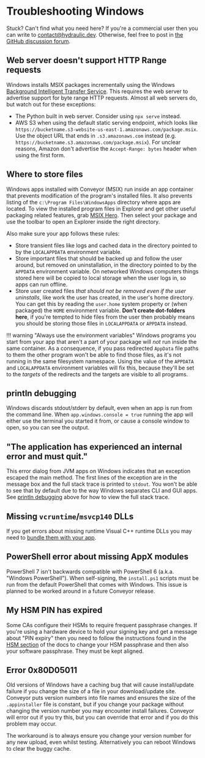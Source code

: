 # Troubleshooting Windows

Stuck? Can't find what you need here? If you're a commercial user then you can write to [contact@hydraulic.dev](mailto:contact@hydraulic.dev). Otherwise, feel free to post in [the GitHub discussion forum](https://github.com/hydraulic-software/conveyor/discussions).

## Web server doesn't support HTTP Range requests

Windows installs MSIX packages incrementally using the Windows [Background Intelligent Transfer Service](https://learn.microsoft.com/en-us/windows/win32/bits/background-intelligent-transfer-service-portal). This requires the web server to advertise support for byte range HTTP requests. Almost all web servers do, but watch out for these exceptions:

* The Python built in web server. Consider using `npx serve` instead.
* AWS S3 when using the default static serving endpoint, which looks like  `https://bucketname.s3-website-us-east-1.amazonaws.com/package.msix`. Use the object URL that ends in `.s3.amazonaws.com` instead (e.g. `https://bucketname.s3.amazonaws.com/package.msix`). For unclear reasons, Amazon don't advertise the `Accept-Range: bytes` header when using the first form.

## Where to store files

Windows apps installed with Conveyor (MSIX) run inside an app container that prevents modification of the program's installed files. It also prevents listing of the `c:\Program Files\WindowsApps` directory where apps are located. To view the installed program files in Explorer and get other useful packaging related features, grab [MSIX Hero](https://msixhero.net/). Then select your package and use the toolbar to open an Explorer inside the right directory.

Also make sure your app follows these rules: 

- Store transient files like logs and cached data in the directory pointed to by the `LOCALAPPDATA` environment variable.
- Store important files that should be backed up and follow the user around, but removed on uninstallation, in the directory pointed to by the `APPDATA` environment variable. On networked Windows computers things stored here will be copied to local storage when the user logs in, so apps can run offline.
- Store user created files *that should not be removed even if the user uninstalls*, like work the user has created, in the user's home directory. You can get this by reading the `user.home` system property or (when packaged) the `HOME` environment variable. **Don't create dot-folders here**, if you're tempted to hide files from the user then probably means you should be storing those files in `LOCALAPPDATA` or `APPDATA` instead.

!!! warning "Always use the environment variables"
    Windows programs you start from your app that aren't a part of your package will _not_ run inside the same container. As a consequence, if you pass redirected `AppData` file paths to them the other program won't be able to find those files, as it's not running in the same filesystem namespace. Using the value of the `APPDATA` and `LOCALAPPDATA` environment variables will fix this, because they'll be set to the _targets_ of the redirects and the targets are visible to all programs.

## println debugging

Windows discards stdout/stderr by default, even when an app is run from the command line. When `app.windows.console = true` running the app will either use the terminal you started it from, or cause a console window to open, so you can see the output.

## "The application has experienced an internal error and must quit."

This error dialog from JVM apps on Windows indicates that an exception escaped the main method. The first lines of the exception are in the message box and the full stack trace is printed to `stdout`. You won't be able to see that by default due to the way Windows separates CLI and GUI apps. See [println debugging](#println-debugging) above for how to view the full stack trace. 

## Missing `vcruntime`/`msvcp140` DLLs

If you get errors about missing runtime Visual C++ runtime DLLs you may need to [bundle them with your app](../stdlib/index.md#microsoft-visual-c-redistributables).

## PowerShell error about missing AppX modules

PowerShell 7 isn't backwards compatible with PowerShell 6 (a.k.a. "Windows PowerShell"). When self-signing, the `install.ps1` scripts must
be run from the default PowerShell that comes with Windows. This issue is planned to be worked around in a future Conveyor release.

## My HSM PIN has expired

Some CAs configure their HSMs to require frequent passphrase changes. If you're using a hardware device to hold your signing key and get a message about "PIN expiry" then you need to follow the instructions found in the [HSM section](../configs/keys-and-certificates.md#hardware-security-modules) of the docs to change your HSM passphrase and then also your software passphrase. They must be kept aligned.

## Error 0x80D05011

Old versions of Windows have a caching bug that will cause install/update failure if you change the size of a file in your download/update site. Conveyor puts version numbers into file names and ensures the size of the `.appinstaller` file is constant, but if you change your package without changing the version number you may encounter install failures. Conveyor will error out if you try this, but you can override that error and if you do this problem may occur. 

The workaround is to always ensure you change your version number for any new upload, even whilst testing. Alternatively you can reboot Windows to clear the buggy cache. 
